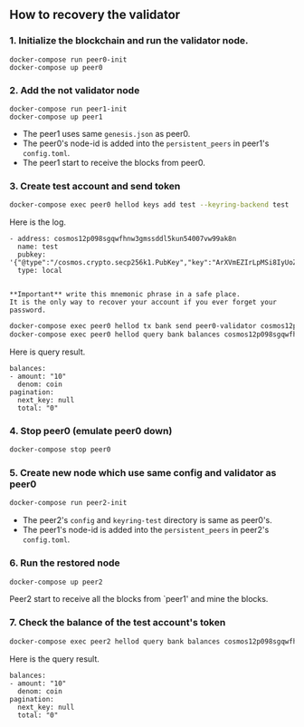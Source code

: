 ## How to recovery the validator

### 1. Initialize the blockchain and run the validator node.

```
docker-compose run peer0-init 
docker-compose up peer0
```

### 2. Add the not validator node
```
docker-compose run peer1-init
docker-compose up peer1
```

* The peer1 uses same `genesis.json` as peer0.
* The peer0's node-id is added into the `persistent_peers` in peer1's `config.toml`.
* The peer1 start to receive the blocks from peer0.

### 3. Create test account and send token 

```sh
docker-compose exec peer0 hellod keys add test --keyring-backend test
```

Here is the log.
```
- address: cosmos12p098sgqwfhnw3gmssddl5kun54007vw99ak8n
  name: test
  pubkey: '{"@type":"/cosmos.crypto.secp256k1.PubKey","key":"ArXVmEZIrLpMSi8IyUoZYmnYFrCLwpi2fZ4TvIPidfkH"}'
  type: local


**Important** write this mnemonic phrase in a safe place.
It is the only way to recover your account if you ever forget your password.
```

```sh
docker-compose exec peer0 hellod tx bank send peer0-validator cosmos12p098sgqwfhnw3gmssddl5kun54007vw99ak8n 10coin --keyring-backend test
docker-compose exec peer0 hellod query bank balances cosmos12p098sgqwfhnw3gmssddl5kun54007vw99ak8n
```

Here is query result.
```
balances:
- amount: "10"
  denom: coin
pagination:
  next_key: null
  total: "0"
```

### 4. Stop peer0 (emulate peer0 down)
```sh
docker-compose stop peer0
```

### 5. Create new node which use same config and validator as peer0

```sh
docker-compose run peer2-init
```

* The peer2's `config` and `keyring-test` directory is same as peer0's.
* The peer1's node-id is added into the `persistent_peers` in peer2's `config.toml`.

### 6. Run the restored node

```sh
docker-compose up peer2
```

Peer2 start to receive all the blocks from `peer1' and mine the blocks. 


### 7. Check the balance of the test account's token

```sh
docker-compose exec peer2 hellod query bank balances cosmos12p098sgqwfhnw3gmssddl5kun54007vw99ak8n
```

Here is the query result.
```
balances:
- amount: "10"
  denom: coin
pagination:
  next_key: null
  total: "0"
```
